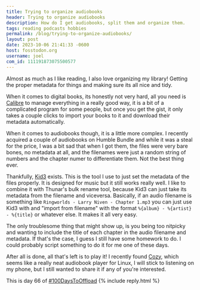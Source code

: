 ```yaml
---
title: Trying to organize audiobooks
header: Trying to organize audiobooks
description: How do I get audiobooks, split them and organize them.
tags: reading podcasts hobbies
permalink: /blog/trying-to-organize-audiobooks/
layout: post
date: 2023-10-06 21:41:33 -0600
host: fosstodon.org
username: joel
com_id: 111191873075500577
---
```


Almost as much as I like reading, I also love organizing my library! Getting the proper metadata for things and making sure its all nice and tidy.

When it comes to digital books, its honestly not very hard, all you need is [Calibre](https://calibre-ebook.com/) to manage everything in a really good way, it is a bit of a complicated program for some people, but once you get the gist, it only takes a couple clicks to import your books to it and download their metadata automatically.

When it comes to audiobooks though, it is a little more complex. I recently acquired a couple of audiobooks on Humble Bundle and while it was a steal for the price, I was a bit sad that when I got them, the files were very bare bones, no metadata at all, and the filenames were just a random string of numbers and the chapter numer to differentiate them. Not the best thing ever.

Thankfully, [Kid3](https://kid3.kde.org/) exists. This is the tool I use to just set the metadata of the files properly. It is designed for music but it still works really well. I like to combine it with Thunar's bulk rename tool, because Kid3 can just take its metadata from the filename and viceversa. Basically, if an audio filename is something like `Ringworlds - Larry Niven - Chapter 1.mp3` you can just use Kid3 with and "import from filename" with the format `%{album} - %{artist} - %{title}` or whatever else. It makes it all very easy.

The only troublesome thing that might show up, is you being too nitpicky and wanting to include the title of each chapter in the audio filename and metadata. If that's the case, I guess I still have some homework to do. I could probably script something to do it for me one of these days.

After all is done, all that's left is to play it! I recently found [Cozy](https://cozy.sh/), which seems like a really neat audiobook player for Linux, I will stick to listening on my phone, but I still wanted to share it if any of you're interested.

This is day 66 of [#100DaysToOffload](https://100daystooffload.com)
{% include reply.html %}
